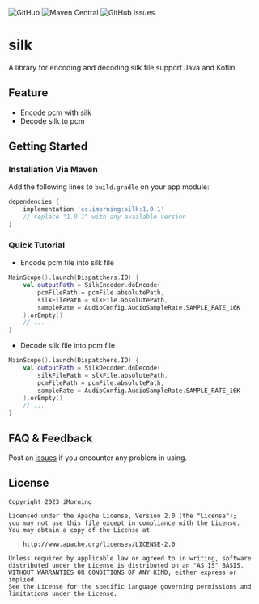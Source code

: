 
![GitHub](https://img.shields.io/github/license/morningos/silk)
![Maven Central](https://img.shields.io/maven-central/v/cc.imorning/silk)
![GitHub issues](https://img.shields.io/github/issues/morningos/silk)


# silk

A library for encoding and decoding silk file,support Java and Kotlin.

## Feature

* Encode pcm with silk
* Decode silk to pcm

## Getting Started

### Installation Via Maven
Add the following lines to `build.gradle` on your app module:

```gradle
dependencies {
    implementation 'cc.imorning:silk:1.0.1'
    // replace "1.0.1" with any available version
}
```

### Quick Tutorial

- Encode pcm file into silk file

```kotlin
MainScope().launch(Dispatchers.IO) {
    val outputPath = SilkEncoder.doEncode(
        pcmFilePath = pcmFile.absolutePath,
        silkFilePath = slkFile.absolutePath,
        sampleRate = AudioConfig.AudioSampleRate.SAMPLE_RATE_16K
    ).orEmpty()
    // ...
}
```

- Decode silk file into pcm file

```kotlin
MainScope().launch(Dispatchers.IO) {
    val outputPath = SilkDecoder.doDecode(
        silkFilePath = slkFile.absolutePath,
        pcmFilePath = pcmFile.absolutePath,
        sampleRate = AudioConfig.AudioSampleRate.SAMPLE_RATE_16K
    ).orEmpty()
    // ...
}
```

## FAQ & Feedback

Post an [issues](https://github.com/morningos/silk/issues) if you encounter any problem in using.

## License

```
Copyright 2023 iMorning

Licensed under the Apache License, Version 2.0 (the "License");
you may not use this file except in compliance with the License.
You may obtain a copy of the License at

    http://www.apache.org/licenses/LICENSE-2.0

Unless required by applicable law or agreed to in writing, software
distributed under the License is distributed on an "AS IS" BASIS,
WITHOUT WARRANTIES OR CONDITIONS OF ANY KIND, either express or implied.
See the License for the specific language governing permissions and
limitations under the License.
```

